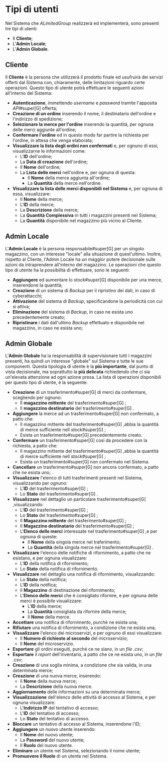 # Tipi di utenti <tipi-utenti>

Nel Sistema che _ALimitedGroup_ realizzerà ed implementerà, sono presenti tre tipi di utenti:
- Il **Cliente**;
- L'**Admin Locale**;
- L'**Admin Globale**.

## Cliente
Il **Cliente** è la persona che utilizzerà il prodotto finale ed usufruirà dei servizi offerti dal Sistema con, chiaramente, delle limitazioni riguardo certe operazioni. Questo tipo di utente potrà effettuare le seguenti azioni all'interno del Sistema:
- **Autenticazione**, immettendo _username_ e _password_ tramite l'apposita _API_#super[G] offerta;
- **Creazione di un ordine** inserendo il nome, il destinatario dell'ordine e l'indirizzo di spedizione;
- **Selezionare la merce per l'ordine** inserendo la quantità, per ognuna delle merci aggiunte all'ordine;
- **Confermare l'ordine** ed in questo modo far partire la richiesta per l'ordine, in attesa che venga elaborata;
- **Visualizzare la lista degli ordini non confermati** e, per ognuno di essi, visualizzarne le informazioni come:
    - L'**ID** dell'ordine;
    - La **Data di creazione** dell'ordine;
    - Il **Nome** dell'ordine;
    - La **Lista delle merci** nell'ordine e, per ognuna di questa:
        - Il **Nome** della merce aggiunta all'ordine;
        - La **Quantità** della merce nell'ordine.
- **Visualizzare la lista delle merci disponibili nel Sistema** e, per ognuna di essa, visualizzare:
    - Il **Nome** della merce;
    - L'**ID** della merce;
    - La **Descrizione** della merce;
    - La **Quantità Complessiva** in tutti i magazzini presenti nel Sistema;
    - La **Quantità** disponibile nel magazzino più vicino al Cliente.

## Admin Locale
L'**Admin Locale** è la persona responsabile#super[G] per un singolo magazzino, con un interesse "locale" alla situazione di quest'ultimo. Inoltre, rispetto al Cliente, l'Admin Locale ha un maggior potere decisionale sulle azioni da intraprendere all'interno del magazzino. Le operazioni che questo tipo di utente ha la possibilità di effettuare, sono le seguenti:
- **Aggiungere** ed aumentare lo _stock_#super[G] disponibile per una merce, inserendone la quantità;
- **Creazione** di un sistema di _Backup_ per il ripristino dei dati, in caso di cyberattacchi;
- **Attivazione** del sistema di _Backup_, specificandone la periodicità con cui si attiva;
- **Eliminazione** del sistema di _Backup_, in caso ne esista uno precedentemente creato;
- **Ripristinare** i dati dall'ultimo _Backup_ effettuato e disponibile nel magazzino, in caso ne esista uno;

## Admin Globale
L'**Admin Globale** ha la responsabilità di supervisionare tutti i magazzini presenti, ha quindi un interesse "globale" sul Sistema e tutte le sue componenti. Questa tipologia di utente è la **più importante**, dal punto di vista decisionale, ma soprattutto la **più delicata** richiedendo che ci sia un'elevata attenzione ad ogni azione presa. La lista di operazioni disponibili per questo tipo di utente, è la seguente:
- **Creazione** di un trasferimento#super[G] di merci da confermare, scegliendo per ognuno:
    - Il **magazzino mittente** del trasferimento#super[G] ;
    - Il **magazzino destinatario** del trasferimento#super[G] .
- **Aggiungere** la merce ad un trasferimento#super[G] non confermato, a patto che:
    - Il magazzino mittente del trasferimento#super[G] ,abbia la quantità di merce sufficiente nell _stock_#super[G] ;
    - Esista un trasferimento#super[G] precedentemente creato.
- **Confermare** un trasferimento#super[G] così da procedere con la richiesta, a patto che:
    - Il magazzino mittente del trasferimento#super[G] ,abbia la quantità di merce sufficiente nell _stock_#super[G] ;
    - Esista un trasferimento#super[G] non confermato nel Sistema.
- **Cancellare** un trasferimento#super[G] non ancora confermato, a patto che ne esista uno;
- **Visualizzare** l'elenco di tutti trasferimenti presenti nel Sistema, visualizzando per ognuno:
    - L'**ID** del trasferimento#super[G] ;
    - Lo **Stato** del trasferimento#super[G] .
- **Visualizzare** nel dettaglio un particolare trasferimento#super[G] ,visualizzando:
    - L'**ID** del trasferimento#super[G] ;
    - Lo **Stato** del trasferimento#super[G] ;
    - Il **Magazzino mittente** del trasferimento#super[G] ;
    - Il **Magazzino destinatario** del trasferimento#super[G] ;
    - L'**Elenco delle merci** interessate nel trasferimento#super[G] ,e per ognuna di queste:
        - Il **Nome** della singola merce nel traferimento;
        - La **Quantità** della singola merce nel trasferimento#super[G] .
- **Visualizzare** l'elenco delle notifiche di rifornimento, a patto che ne esistano, e per ognuna visualizzare:
    - L'**ID** della notifica di rifornimento;
    - Lo **Stato** della notifica di rifornimento.
- **Visualizzare** nel dettaglio una notifica di rifornimento, visualizzando:
    - Lo **Stato** della notifica;
    - L'**ID** della notifica;
    - Il **Magazzino** di destinazione del rifornimento;
    - L'**Elenco delle merci** che è consigliato rifornire, e per ognuna delle merci è possibile visualizzare:
        - L'**ID** della merce;
        - La **Quantità** consigliata da rifornire della merce;
        - Il **Nome** della merce.
- **Accettare** una notifica di rifornimento, purchè ne esista una;
- **Rifiutare** una notifica di rifornimento, a condizione che ne esista una;
- **Visualizzare** l'elenco dei microservizi, e per ognuno di essi visualizzare:
    - Il **Numero di richieste al secondo** del microservizio;
    - Il **Nome** del microservizio.
- **Esportare** gli ordini eseguiti, purché ce ne siano, in un _file .csv_;
- **Esportare** il _report_ dell'inventario, a patto che ce ne esista uno, in un _file .csv_;
- **Creazione** di una soglia minima, a condizione che sia valida, in una determinata merce;
- **Creazione** di una nuova merce, inserendo:
    - Il **Nome** della nuova merce;
    - La **Descrizione** della nuova merce.
- **Aggiornamento** delle informazioni su una determinata merce;
- **Visualizzazione** dell'elenco delle attività di accesso al Sistema, e per ognuna visualizzare:
    - L'**Indirizzo IP** del tentativo di accesso;
    - L'**ID** del tentativo di accesso;
    - Lo **Stato** del tentativo di accesso.
- **Bloccare** un tentativo di accesso al Sistema, inserendone l'ID;
- **Aggiungere** un nuovo utente inserendo:
    - Il **Nome** del nuovo utente;
    - La **Password** del nuovo utente;
    - Il **Ruolo** del nuovo utente.
- **Eliminare** un utente nel Sistema, selezionando il nome utente;
- **Promuovere il Ruolo** di un utente nel Sistema.
